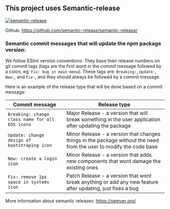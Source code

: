 ## This project uses Semantic-release 

[![semantic-release](https://img.shields.io/badge/%20%20%F0%9F%93%A6%F0%9F%9A%80-semantic--release-e10079.svg)](https://github.com/semantic-release/semantic-release)

Github: https://github.com/semantic-release/semantic-release/

### Semantic commit messages that will update the npm package version:

We follow ESlint version conventions. They base their release numbers on git commit tags (tags are the first word in the commit message followed by a colon, eg: `Fix: bug in main menu`). These tags are: `Breaking:`, `Update:`, `New:`, and `Fix:`, and they should always be followed by a commit message.

Here is an example of the release type that will be done based on a commit message:

| Commit message                                                                                                                                                                                   | Release type               |
|--------------------------------------------------------------------------------------------------------------------------------------------------------------------------------------------------|----------------------------|
| `Breaking: change class name for all EOS icons`                                                                                                                             |  Major Release - a version that will break something in the user application after updating the package              |
| `Update: change design of bootstraping icon` | Minor Release - a version that changes things in the package without the need from the user to modify the code base  |
| `New: create a login icon` | Minor Release - a version that adds new components that wont damage the existing ones|
| `Fix: remove 1px space in systems icon`                                                                                                                                                     | Patch Release - a version that wont break anything or add any new feature after updating, just fixes a bug |



More information about semantic releases: https://semver.org/